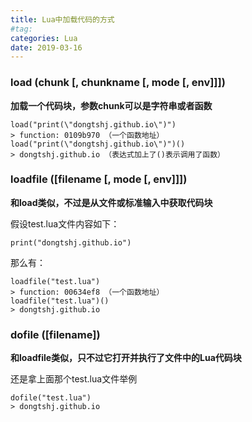 ```yaml
---
title: Lua中加载代码的方式
#tag: 
categories: Lua
date: 2019-03-16
---
```


### load (chunk [, chunkname [, mode [, env]]])
**加载一个代码块，参数chunk可以是字符串或者函数**
```
load("print(\"dongtshj.github.io\")")
> function: 0109b970 （一个函数地址）
load("print(\"dongtshj.github.io\")")()
> dongtshj.github.io （表达式加上了()表示调用了函数）
```
### loadfile ([filename [, mode [, env]]])
**和load类似，不过是从文件或标准输入中获取代码块**

假设test.lua文件内容如下：
```
print("dongtshj.github.io")
```
那么有：
```
loadfile("test.lua")
> function: 00634ef8 （一个函数地址）
loadfile("test.lua")()
> dongtshj.github.io
```
### dofile ([filename])
**和loadfile类似，只不过它打开并执行了文件中的Lua代码块**

还是拿上面那个test.lua文件举例
```
dofile("test.lua")
> dongtshj.github.io
```


